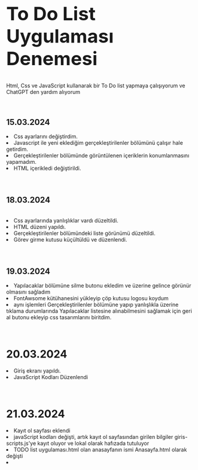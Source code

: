 <h1 style="font-size:50px">To Do List Uygulaması Denemesi</h1>
<p>Html, Css ve JavaScript kullanarak bir To Do list yapmaya çalışıyorum ve ChatGPT den yardım  alıyorum</p>
<br>
<h2>15.03.2024</h2>
<li>Css ayarlarını değiştirdim.</li>
<li>Javascript ile yeni eklediğim gerçekleştirilenler bölümünü çalışır hale getirdim.</li>
<li>Gerçekleştirilenler bölümünde görüntülenen içeriklerin konumlanmasını yapamadım.</li>
<li>HTML içerikledi değiştirildi.</li>
<br>
<br>
<h2>18.03.2024</h2>
<br>
<li>Css ayarlarında yanlışlıklar vardı düzeltildi.</li>
<li>HTML düzeni yapıldı.</li>
<li>Gerçekleştirilenler bölümündeki liste görünümü düzeltildi.</li>
<li>Görev girme kutusu küçültüldü ve düzenlendi.</li>
<br>
<br>
<h2>19.03.2024</h2>
<li>Yapılacaklar bölümüne silme butonu ekledim ve üzerine gelince görünür olmasını sağladım</li>
<li>FontAwsome kütühanesini yükleyip çöp kutusu logosu koydum</li>
<li>aynı işlemleri Gerçekleştirilenler bölümüne yapıp yanlışlıkla üzerine tıklama durumlarında Yapılacaklar listesine alınabilmesini sağlamak için geri al butonu ekleyip css tasarımlarını biritdim.</li>
<br>
<br>
<h1>20.03.2024</h1>
<li>Giriş ekranı yapıldı.</li>
<li>JavaScript Kodları Düzenlendi</li>
<br>
<br>
<h1>21.03.2024</h1>
<li>Kayıt ol sayfası eklendi</li>
<li>javaScript kodları değişti, artık kayıt ol sayfasından girilen bilgiler giris-scripts.js'ye kayıt oluyor ve lokal olarak hafızada tutuluyor</li>
<li>TODO list uygulaması.html olan anasayfanın ismi Anasayfa.html olarak değişti</li>
<li></li>
